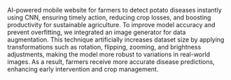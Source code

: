 AI-powered mobile website for farmers to detect potato diseases instantly using CNN, ensuring timely action, reducing crop losses, and boosting productivity for sustainable agriculture. To improve model accuracy and prevent overfitting, we integrated an image generator for data augmentation. This technique artificially increases dataset size by applying transformations such as rotation, flipping, zooming, and brightness adjustments, making the model more robust to variations in real-world images. As a result, farmers receive more accurate disease predictions, enhancing early intervention and crop management.
